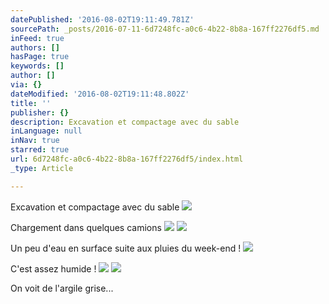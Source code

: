 ```yaml
---
datePublished: '2016-08-02T19:11:49.781Z'
sourcePath: _posts/2016-07-11-6d7248fc-a0c6-4b22-8b8a-167ff2276df5.md
inFeed: true
authors: []
hasPage: true
keywords: []
author: []
via: {}
dateModified: '2016-08-02T19:11:48.802Z'
title: ''
publisher: {}
description: Excavation et compactage avec du sable
inLanguage: null
inNav: true
starred: true
url: 6d7248fc-a0c6-4b22-8b8a-167ff2276df5/index.html
_type: Article

---
```

Excavation et compactage avec du sable
![](https://the-grid-user-content.s3-us-west-2.amazonaws.com/945ec897-790b-46e4-87e0-4e694b52b2dd.jpg)

Chargement dans quelques camions
![](https://the-grid-user-content.s3-us-west-2.amazonaws.com/fd109c83-173b-4b50-80f2-578e0d8c7130.jpg)
![](https://the-grid-user-content.s3-us-west-2.amazonaws.com/4f5bf6a3-4a1c-444f-93e3-5c8a4a15fa86.jpg)

Un peu d'eau en surface suite aux pluies du week-end !
![](https://the-grid-user-content.s3-us-west-2.amazonaws.com/af5dd59e-e11e-4d4d-97d1-f6bf50644717.jpg)

C'est assez humide !
![](https://the-grid-user-content.s3-us-west-2.amazonaws.com/0d90ad4b-b3cc-4afa-81ef-72af2094ea13.jpg)
![](https://the-grid-user-content.s3-us-west-2.amazonaws.com/9287d2ba-fb0f-4106-bc5f-7e9f41b5336d.jpg)

On voit de l'argile grise...